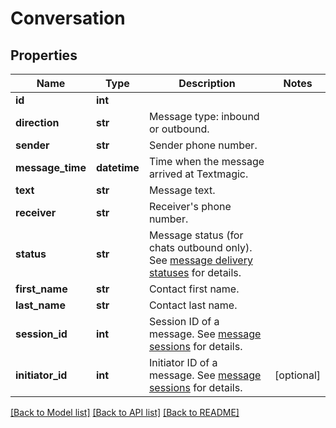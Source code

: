 # Conversation

## Properties
Name | Type | Description | Notes
------------ | ------------- | ------------- | -------------
**id** | **int** |  | 
**direction** | **str** | Message type: inbound or outbound.  | 
**sender** | **str** | Sender phone number. | 
**message_time** | **datetime** | Time when  the message arrived at Textmagic. | 
**text** | **str** | Message text. | 
**receiver** | **str** | Receiver&#39;s phone number. | 
**status** | **str** | Message status (for chats outbound only). See [message delivery statuses](https://docs.textmagic.com/#section/Delivery-status-codes) for details. | 
**first_name** | **str** | Contact first name. | 
**last_name** | **str** | Contact last name. | 
**session_id** | **int** | Session ID of a message. See [message sessions](https://docs.textmagic.com/#tag/Outbound-Message-Sessions) for details. | 
**initiator_id** | **int** | Initiator ID of a message. See [message sessions](https://docs.textmagic.com/#tag/Outbound-Message-Sessions) for details. | [optional] 

[[Back to Model list]](../README.md#documentation-for-models) [[Back to API list]](../README.md#documentation-for-api-endpoints) [[Back to README]](../README.md)


